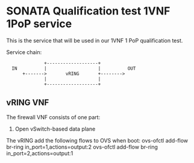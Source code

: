 # SONATA Qualification test 1VNF 1PoP service

This is the service that will be used in our 1VNF 1 PoP qualification test.

Service chain: 

```
              +-------------------+
  IN          |                   |          OUT
      +------->       vRING       +-------->
              |                   |
              +-------------------+
```

## vRING VNF

The firewall VNF consists of one part:

1. Open vSwitch-based data plane

The vRING add the following flows to OVS when boot:
ovs-ofctl add-flow br-ring in_port=1,actions=output:2
ovs-ofctl add-flow br-ring in_port=2,actions=output:1

